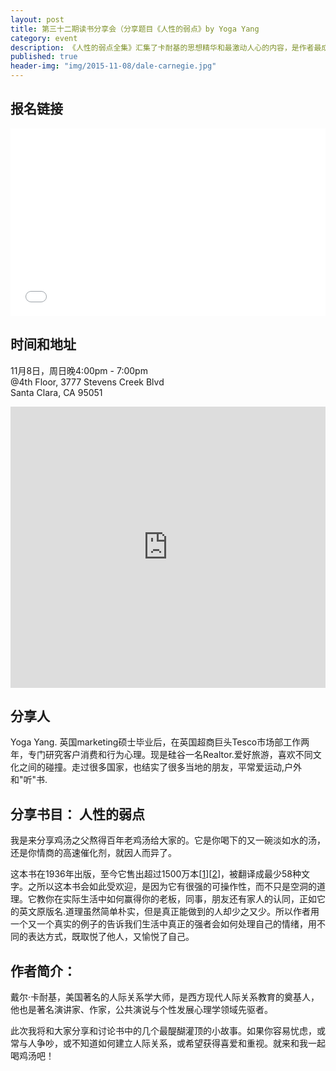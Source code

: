 ```yaml
---
layout: post
title: 第三十二期读书分享会（分享题目《人性的弱点》by Yoga Yang
category: event
description: 《人性的弱点全集》汇集了卡耐基的思想精华和最激动人心的内容，是作者最成功的励志经典，出版后立即获得了广大读者的欢迎，成为西方世界最持久的人文畅销书。主要内容包括：与人相处的基本技巧、平安快乐的要诀、如何使人喜欢你、如何赢得他人的赞同、如何更好地说服他人、让你的家庭生活幸福快乐等十篇
published: true
header-img: "img/2015-11-08/dale-carnegie.jpg"
---
```


## 报名链接

<div style="width:100%; text-align:left;" ><iframe  src="//eventbrite.com/tickets-external?eid=19373923928&ref=etckt" frameborder="0" height="300" width="100%" vspace="0" hspace="0" marginheight="5" marginwidth="5" scrolling="auto" allowtransparency="true"></iframe></div>

## 时间和地址

11月8日，周日晚4:00pm - 7:00pm  
@4th Floor, 3777 Stevens Creek Blvd  
Santa Clara, CA 95051

<iframe width="100%" height="450" frameborder="0" style="border:0"
src="https://www.google.com/maps/embed/v1/place?q=3777%20Stevens%20Creek%20Blvd%20Santa%20Clara%2C%20CA%2095054&key=AIzaSyBU8Fpde0IWAvSPYuvrpcjOHm_8scuCusk" allowfullscreen></iframe>

## 分享人

Yoga Yang. 英国marketing硕士毕业后，在英国超商巨头Tesco市场部工作两年，专门研究客户消费和行为心理。现是硅谷一名Realtor.爱好旅游，喜欢不同文化之间的碰撞。走过很多国家，也结实了很多当地的朋友，平常爱运动,户外和"听"书.

## 分享书目： 人性的弱点

我是来分享鸡汤之父熬得百年老鸡汤给大家的。它是你喝下的又一碗淡如水的汤，还是你情商的高速催化剂，就因人而异了。

这本书在1936年出版，至今它售出超过1500万本[[1](https://zh.wikipedia.org/wiki/%E5%8D%A1%E5%85%A7%E5%9F%BA%E6%BA%9D%E9%80%9A%E8%88%87%E4%BA%BA%E9%9A%9B%E9%97%9C%E4%BF%82)][[2](https://zh.wikipedia.org/wiki/%E6%9A%A2%E9%8A%B7%E6%9B%B8%E5%88%97%E8%A1%A8)]，被翻译成最少58种文字。之所以这本书会如此受欢迎，是因为它有很强的可操作性，而不只是空洞的道理。它教你在实际生活中如何赢得你的老板，同事，朋友还有家人的认同，正如它的英文原版名<How to Win Friends and Influence People>.道理虽然简单朴实，但是真正能做到的人却少之又少。所以作者用一个又一个真实的例子的告诉我们生活中真正的强者会如何处理自己的情绪，用不同的表达方式，既取悦了他人，又愉悦了自己。

## 作者简介：

戴尔·卡耐基，美国著名的人际关系学大师，是西方现代人际关系教育的奠基人， 他也是著名演讲家、作家，公共演说与个性发展心理学领域先驱者。

此次我将和大家分享和讨论书中的几个最醍醐灌顶的小故事。如果你容易忧虑，或常与人争吵，或不知道如何建立人际关系，或希望获得喜爱和重视。就来和我一起喝鸡汤吧！



